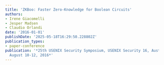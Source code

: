 ```yaml
---
title: 'ZKBoo: Faster Zero-Knowledge for Boolean Circuits'
authors:
- Irene Giacomelli
- Jesper Madsen
- Claudio Orlandi
date: '2016-01-01'
publishDate: '2025-05-18T16:29:50.228802Z'
publication_types:
- paper-conference
publication: '*25th USENIX Security Symposium, USENIX Security 16, Austin, TX, USA,
  August 10-12, 2016*'
---
```

